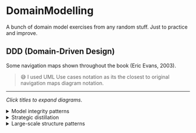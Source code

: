 # DomainModelling
A bunch of domain model exercises from any random stuff. Just to practice and improve.

## DDD (Domain-Driven Design)

Some navigation maps shown throughout the book (Eric Evans, 2003).
 
>😅 I used UML Use cases notation as its the closest to original navigation maps diagram notation.

---

_Click titles to expand diagrams_.

<details><summary>Model integrity patterns</summary>

![](DDD/ModelIntegrityPatterns.png)
</details>

<details><summary>Strategic distillation</summary>

![](DDD/StrategicDistillation.png)
</details>

<details><summary>Large-scale structure patterns</summary>

![](DDD/LargescaleStructurePatterns.png)
</details>
